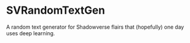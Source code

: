 # SVRandomTextGen
A random text generator for Shadowverse flairs that (hopefully) one day uses deep learning.
